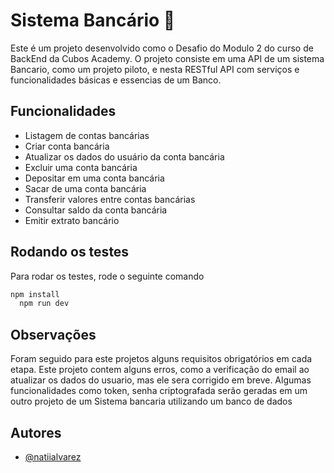 # Sistema Bancário 🏦

Este é um projeto desenvolvido como o Desafio do Modulo 2 do curso de BackEnd da Cubos Academy.
O projeto consiste em uma API de um sistema Bancario, como um projeto piloto, e nesta RESTful API com serviços e funcionalidades básicas e essencias de um Banco.


## Funcionalidades

- Listagem de contas bancárias
- Criar conta bancária
- Atualizar os dados do usuário da conta bancária
- Excluir uma conta bancária
- Depositar em uma conta bancária
- Sacar de uma conta bancária
- Transferir valores entre contas bancárias
- Consultar saldo da conta bancária
- Emitir extrato bancário

## Rodando os testes

Para rodar os testes, rode o seguinte comando

```bash
npm install
  npm run dev
```

## Observações

Foram seguido para este projetos alguns requisitos obrigatórios em cada etapa.
Este projeto contem alguns erros, como a verificação do email ao atualizar os dados do usuario, mas ele sera corrigido em breve.
Algumas funcionalidades como token, senha criptografada serão geradas em um outro projeto de um Sistema bancaria utilizando um banco de dados

## Autores

- [@natiialvarez](https://github.com/natiialvarez)


